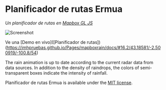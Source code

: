 # Planificador de rutas Ermua

*Un planificador de rutas en [Mapbox GL JS](https://github.com/mapbox/mapbox-gl-js)*

![Screenshot](https://nagix.github.io/mapbox-gl-rain-layer/screenshot1.jpg)

Ve una  [Demo en vivo]([Planificador de rutas])(https://imhpruebas.github.io/Pages/mapboxrain/docs/#16.2/43.18581/-2.500919/-100.8/54)

The rain animation is up to date according to the current radar data from data sources. In addition to the density of raindrops, the colors of semi-transparent boxes indicate the intensity of rainfall.



Planificador de rutas Ermua is available under the [MIT license](https://opensource.org/licenses/MIT).
